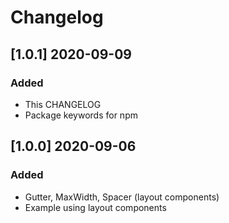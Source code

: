 # Changelog

## [1.0.1] 2020-09-09

### Added
- This CHANGELOG
- Package keywords for npm

## [1.0.0] 2020-09-06

### Added
- Gutter, MaxWidth, Spacer (layout components)
- Example using layout components
